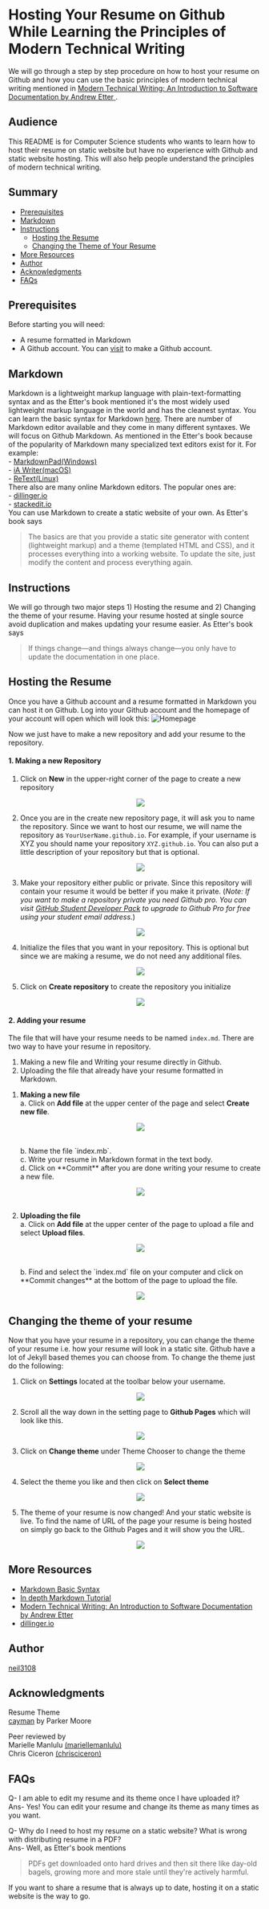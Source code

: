 # Hosting Your Resume on Github While Learning the Principles of Modern Technical Writing

We will go through a step by step procedure on how to host your resume on Github and how you can use the basic principles of modern technical writing mentioned in [Modern Technical Writing: An Introduction to Software Documentation by Andrew Etter ](https://www.amazon.ca/Modern-Technical-Writing-Introduction-Documentation-ebook/dp/B01A2QL9SS).

## Audience
This README is for Computer Science students who wants to learn how to host their resume on static website but have no experience with Github and static website hosting. This will also help people understand the principles of modern technical writing.

## Summary
- [Prerequisites](#prerequisites)
- [Markdown](#markdown)
- [Instructions](#instructions)
    - [Hosting the Resume](#hosting-the-resume)
    - [Changing the Theme of Your Resume](#changing-the-theme-of-your-resume)
- [More Resources](#more-resources)
- [Author](#author)
- [Acknowledgments](#acknowledgments)
- [FAQs](#faqs)

## Prerequisites
Before starting you will need: 
- A resume formatted in Markdown 
- A Github account. You can [visit](https://github.com/) to make a Github account.
## Markdown
Markdown is a lightweight markup language with plain-text-formatting syntax and as the Etter's book mentioned it's the most widely used lightweight markup language in the world and has the cleanest syntax. You can learn the basic syntax for Markdown [here](https://www.markdownguide.org/basic-syntax/). There are number of Markdown editor available and they come in many different syntaxes. We will focus on Github Markdown.
As mentioned in the Etter's book because of the popularity of Markdown many specialized text editors exist for it. For example: <br />
    - [MarkdownPad(Windows)](http://www.markdownpad.com/)<br />
    - [iA Writer(macOS)](https://ia.net/writer)<br />
    - [ReText(Linux)](https://sourceforge.net/directory/development/wordprocessors/os:windows/)<br />
There also are many online Markdown editors. The popular ones are:<br />
    - [dillinger.io](https://dillinger.io/)<br />
    - [stackedit.io](https://stackedit.io/)<br />
You can use Markdown to create a static website of your own. As Etter's book says 
>The basics are that you provide a static site generator with content (lightweight markup) and a theme (templated HTML and CSS), and it processes everything into a working website. To update the site, just modify the content and process everything again.

## Instructions
We will go through two major steps 1) Hosting the resume and 2) Changing the theme of your resume. Having your resume hosted at single source avoid duplication and makes updating your resume easier. As Etter's book says 
> If things change—and things always change—you only have to update the documentation in one place.  

## Hosting the Resume
Once you have a Github account and a resume formatted in Markdown you can host it on Github. Log into your Github account and the homepage of your account will open which will look this:
![Homepage](image/GithubHomepage.PNG)

Now we just have to make a new repository and add your resume to the repository.
#### **1. Making a new Repository**
1. Click on **New** in the upper-right corner of the page to create a new repository

    <p align="center">
    <img src="image/New.PNG">
    </p>

2. Once you are in the create new repository page, it will ask you to name the repository. Since we want to host our resume, we will name the repository as `YourUserName.github.io`. For example, if your username is XYZ you should name your repository `XYZ.github.io`. You can also put a little description of your repository but that is optional.

    <p align="center">
    <img src="image/Onwer.PNG">
    </p>

3. Make your repository either public or private. Since this repository will contain your resume it would be better if you make it private. (*Note: If you want to make a repository private you need Github pro. You can visit [GitHub Student Developer Pack](https://education.github.com/pack) to upgrade to Github Pro for free using your student email address.*)

    <p align="center">
    <img src="image/Private.PNG">
    </p>

4. Initialize the files that you want in your repository. This is optional but since we are making a resume, we do not need any additional files.

    <p align="center">
    <img src="image/Additional_File.PNG">
    </p>

5. Click on **Create repository** to create the repository you initialize

    <p align="center">
    <img src="image/Creat.PNG">
    </p>

#### **2. Adding your resume**
The file that will have your resume needs to be named `index.md`. There are two way to have your resume in repository. 
1. Making a new file and Writing your resume directly in Github.
2. Uploading the file that already have your resume formatted in Markdown.

1) **Making a new file** <br />
    a. Click on **Add file** at the upper center of the page and select **Create new file**.
    <p align="center">
    <img src="image/GIF.gif">
    </p>
    <br />
    b. Name the file `index.mb`. <br />
    c. Write your resume in Markdown format in the text body. <br />
    d. Click on **Commit** after you are done writing your resume to create a new file. <br />
    <p align="center">
    <img src="image/Commit.PNG">
    </p>
    <br />
2) **Uploading the file** <br />
    a. Click on **Add file** at the upper center of the page to upload a file and select **Upload files**.
    <p align="center">
    <img src="image/GIFupload.gif">
    </p>
    <br />
    b. Find and select the `index.md` file on your computer and click on **Commit changes** at the bottom of the page to upload the file.
    <p align="center">
    <img src="image/CommitChanges.PNG">
    </p>

## Changing the theme of your resume
Now that you have your resume in a repository, you can change the theme of your resume i.e. how your resume will look in a static site. Github have a lot of Jekyll based themes you can choose from. To change the theme just do the following:

1) Click on **Settings** located at the toolbar below your username. 
    <p align="center">
    <img src="image/Setting.PNG">
    </p>
2) Scroll all the way down in the setting page to **Github Pages** which will look like this.
    <p align="center">
    <img src="image/Githubpages.PNG">
    </p>
3) Click on **Change theme** under Theme Chooser to change the theme
    <p align="center">
    <img src="image/Changetheme.PNG">
    </p>
4) Select the theme you like and then click on **Select theme**
    <p align="center">
    <img src="image/Selecttheme.PNG">
    </p>
5) The theme of your resume is now changed! And your static website is live. To find the name of URL of the page your resume is being hosted on simply go back to the Github Pages and it will show you the URL.  
    <p align="center">
    <img src="image/ResumeGIF.gif">
    </p>
    
## More Resources
- [Markdown Basic Syntax](https://www.markdownguide.org/basic-syntax/)
- [In depth Markdown Tutorial](https://www.markdowntutorial.com/)
- [Modern Technical Writing: An Introduction to Software Documentation by Andrew Etter ](https://www.amazon.ca/Modern-Technical-Writing-Introduction-Documentation-ebook/dp/B01A2QL9SS)
- [dillinger.io](https://dillinger.io/)

## Author
[neil3108](https://github.com/Neil3108/)

## Acknowledgments
Resume Theme <br />
[cayman](https://github.com/pages-themes/cayman) by Parker Moore <br />

Peer reviewed by <br />
Marielle Manlulu [(mariellemanlulu)](https://github.com/mariellemanlulu/) <br />
Chris Ciceron [(chrisciceron)](https://github.com/chrisciceron) <br />

## FAQs
Q- I am able to edit my resume and its theme once I have uploaded it? <br />
Ans- Yes! You can edit your resume and change its theme as many times as you want. <br />

Q- Why do I need to host my resume on a static website? What is wrong with distributing resume in a PDF? <br />
Ans- Well, as Etter's book mentions 
> PDFs get downloaded onto hard drives and then sit there like day-old bagels, growing more and more stale until they're actively harmful.

If you want to share a resume that is always up to date, hosting it on a static website is the way to go.









